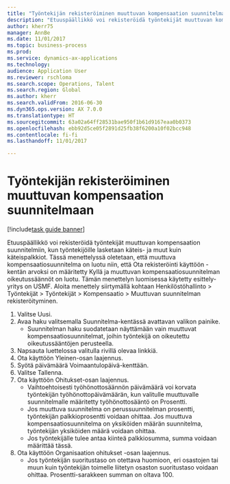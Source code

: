 ```yaml
--- 
title: "Työntekijän rekisteröiminen muuttuvan kompensaation suunnitelmaan"
description: "Etuuspäällikkö voi rekisteröidä työntekijät muuttuvan kompensaation suunnitelmiin, kun työntekijöille lasketaan käteis- ja muut kuin käteispalkkiot."
author: kherr75
manager: AnnBe
ms.date: 11/01/2017
ms.topic: business-process
ms.prod: 
ms.service: dynamics-ax-applications
ms.technology: 
audience: Application User
ms.reviewer: rschloma
ms.search.scope: Operations, Talent
ms.search.region: Global
ms.author: kherr
ms.search.validFrom: 2016-06-30
ms.dyn365.ops.version: AX 7.0.0
ms.translationtype: HT
ms.sourcegitcommit: 63a02a64ff28531bae950f1b61d9167eaa0b0373
ms.openlocfilehash: ebb92d5ce05f2891d25fb38f6200a10f02bcc948
ms.contentlocale: fi-fi
ms.lasthandoff: 11/01/2017

---
```

# <a name="enroll-an-employee-in-a-variable-compensation-plan"></a>Työntekijän rekisteröiminen muuttuvan kompensaation suunnitelmaan

[!include[task guide banner](../../includes/task-guide-banner.md)]

Etuuspäällikkö voi rekisteröidä työntekijät muuttuvan kompensaation suunnitelmiin, kun työntekijöille lasketaan käteis- ja muut kuin käteispalkkiot. Tässä menettelyssä oletetaan, että muuttuva kompensaatiosuunnitelma on luotu niin, että Ota rekisteröinti käyttöön -kentän arvoksi on määritetty Kyllä ja muuttuvan kompensaatiosuunnitelman oikeutussäännöt on luotu. Tämän menettelyn luomisessa käytetty esittely-yritys on USMF. Aloita menettely siirtymällä kohtaan Henkilöstöhallinto > Työntekijät > Työntekijät > Kompensaatio > Muuttuvan suunnitelman rekisteröityminen.

1. Valitse Uusi.
2. Avaa haku valitsemalla Suunnitelma-kentässä avattavan valikon painike.
    * Suunnitelman haku suodatetaan näyttämään vain muuttuvat kompensaatiosuunnitelmat, joihin työntekijä on oikeutettu oikeutussääntöjen perusteella.  
3. Napsauta luettelossa valitulla rivillä olevaa linkkiä.
4. Ota käyttöön Yleinen-osan laajennus.
5. Syötä päivämäärä Voimaantulopäivä-kenttään.
6. Valitse Tallenna.
7. Ota käyttöön Ohitukset-osan laajennus.
    * Vaihtoehtoisesti työhönottosäännön päivämäärä voi korvata työntekijän työhönottopäivämäärän, kun valitulle muuttuvalle suunnitelmalle määritetty työhönottosääntö on Prosentti.  
    * Jos muuttuva suunnitelma on perussuunnitelman prosentti, työntekijän palkkioprosentti voidaan ohittaa. Jos muuttuva kompensaatiosuunnitelma on yksiköiden määrän suunnitelma, työntekijän yksiköiden määrä voidaan ohittaa.  
    * Jos työntekijälle tulee antaa kiinteä palkkiosumma, summa voidaan määrittää tässä.  
8. Ota käyttöön Organisaation ohitukset -osan laajennus.
    * Jos työntekijän suoritustaso on otettava huomioon, eri osastojen tai muun kuin työntekijän toimelle liitetyn osaston suoritustaso voidaan ohittaa. Prosentti-sarakkeen summan on oltava 100.  


